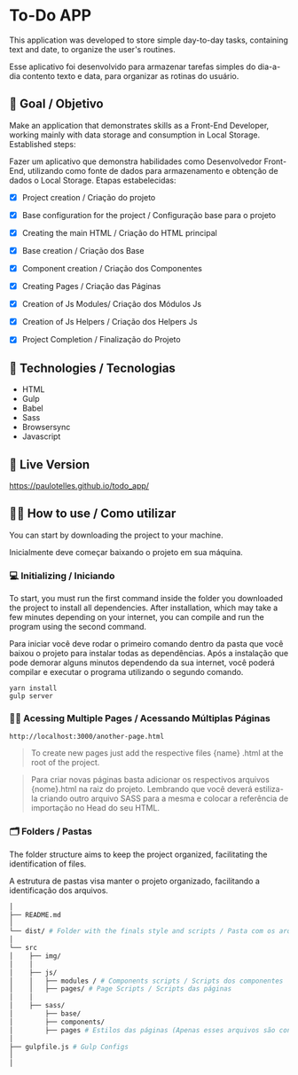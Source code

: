 # To-Do APP

This application was developed to store simple day-to-day tasks, containing text and date, to organize the user's routines. 

Esse aplicativo foi desenvolvido para armazenar tarefas simples do dia-a-dia contento texto e data, para organizar as rotinas do usuário.


## :pushpin: Goal / Objetivo

Make an application that demonstrates skills as a Front-End Developer, working mainly with data storage and consumption in Local Storage. Established steps:

Fazer um aplicativo que demonstra habilidades como Desenvolvedor Front-End, utilizando como fonte de dados para armazenamento e obtenção de dados o Local Storage. Etapas estabelecidas:

- [x] Project creation / Criação do projeto
- [x] Base configuration for the project / Configuração base para o projeto
- [x] Creating the main HTML / Criação do HTML principal
- [x] Base creation / Criação dos Base
- [x] Component creation / Criação dos Componentes
- [x] Creating Pages / Criação das Páginas
- [x] Creation of Js Modules/ Criação dos Módulos Js
- [x] Creation of Js Helpers / Criação dos Helpers Js
- [x] Project Completion / Finalização do Projeto


## :rocket: Technologies / Tecnologias

- HTML
- Gulp
- Babel
- Sass
- Browsersync
- Javascript


## :movie_camera: Live Version

https://paulotelles.github.io/todo_app/


## :technologist: How to use / Como utilizar

You can start by downloading the project to your machine.

Inicialmente deve começar baixando o projeto em sua máquina.

### :computer: Initializing / Iniciando

To start, you must run the first command inside the folder you downloaded the project to install all dependencies. After installation, which may take a few minutes depending on your internet, you can compile and run the program using the second command.

Para iniciar você deve rodar o primeiro comando dentro da pasta que você baixou o projeto para instalar todas as dependências. Após a instalação que pode demorar alguns minutos dependendo da sua internet, você poderá compilar e executar o programa utilizando o segundo comando.

`yarn install`
</br>
`gulp server`

### :page_facing_up::page_facing_up: Acessing Multiple Pages / Acessando Múltiplas Páginas

`http://localhost:3000/another-page.html`

> To create new pages just add the respective files {name} .html at the root of the project.

> Para criar novas páginas basta adicionar os respectivos arquivos {nome}.html na raiz do projeto. Lembrando que você deverá estiliza-la criando outro arquivo SASS para a mesma e colocar a referência de importação no Head do seu HTML.

### :card_index_dividers: Folders / Pastas

The folder structure aims to keep the project organized, facilitating the identification of files.

A estrutura de pastas visa manter o projeto organizado, facilitando a identificação dos arquivos.

```sh
│
├── README.md
│
└── dist/ # Folder with the finals style and scripts / Pasta com os arquivos finais de estilo e scripts.
│
└── src
│    ├── img/
│    │
│    ├── js/
│    │   ├── modules / # Components scripts / Scripts dos componentes
│    │   ├── pages/ # Page Scripts / Scripts das páginas
│    │
│    ├── sass/
│        ├── base/
│        ├── components/
│        ├── pages # Estilos das páginas (Apenas esses arquivos são convertidos para CSS pelo Gulp)
│
├── gulpfile.js # Gulp Configs
│
│
```
